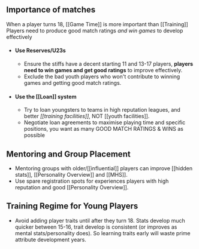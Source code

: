 ## Importance of matches
When a player turns 18, [[Game Time]] is more important than [[Training]]
Players need to produce good match ratings *and win games* to develop effectively

- #### Use Reserves/U23s
	- Ensure the stiffs have a decent starting 11 and 13-17 players, **players need to win games and get good ratings** to improve effectively.
	- Exclude the bad youth players who won't contribute to winning games and getting good match ratings.

- #### Use the [[Loan]] system
	-  Try to loan youngsters to teams in high reputation leagues, and better _[[training facilities]]_, NOT [[youth facilities]].
	- Negotiate loan agreements to maximise playing time and specific positions, you want as many GOOD MATCH RATINGS & WINS as possible

## Mentoring and Group Placement
- Mentoring groups with older/[[influential]] players can improve [[hidden stats]], [[Personality Overview]] and [[MHS]].
- Use spare registration spots for experiences players with high reputation and good [[Personality Overview]].

## Training Regime for Young Players
- Avoid adding player traits until after they turn 18. Stats develop much quicker between 15-16, trait develop is consistent (or improves as mental stats/personality does). So learning traits early will waste prime attribute development years.